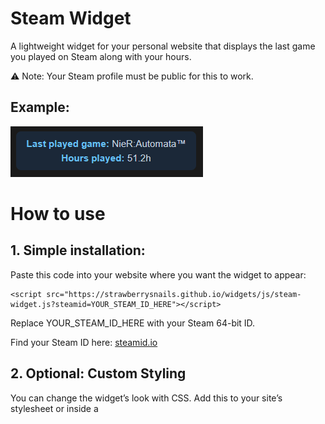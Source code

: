 # Steam Widget

A lightweight widget for your personal website that displays the last game you played on Steam along with your hours.

⚠️ Note: Your Steam profile must be public for this to work.

## Example:

![Steam Widget Demo](https://raw.githubusercontent.com/strawberrysnails/steam-widget/refs/heads/main/screenshot.png)

# How to use

## 1. Simple installation:

Paste this code into your website where you want the widget to appear:
```
<script src="https://strawberrysnails.github.io/widgets/js/steam-widget.js?steamid=YOUR_STEAM_ID_HERE"></script>
```

Replace YOUR_STEAM_ID_HERE with your Steam 64-bit ID.

Find your Steam ID here: [steamid.io](https://steamid.io/)

## 2. Optional: Custom Styling
You can change the widget’s look with CSS. Add this to your site’s stylesheet or inside a <style> tag:
```
<style>
  /* Change background and text color */
  .steam-widget {
    background-color: #333;
    color: #ffcc00;
    font-family: "Segoe UI", sans-serif;
    border-radius: 12px;
    padding: 1rem;
  }

  /* Customize the strong elements */
  .steam-widget strong {
    color: #00ffcc;
  }
</style>
```

Tip: You can target .steam-widget to change fonts, colors, spacing, and more.

# Contact

If you have any questions, comments, feedback, ect please feel free to [email me](mailto:hello@snails.town)!
